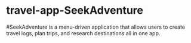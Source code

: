 # travel-app-SeekAdventure
#SeekAdventure is a menu-driven application that allows users to create travel logs, plan trips, and research destinations all in one app.
